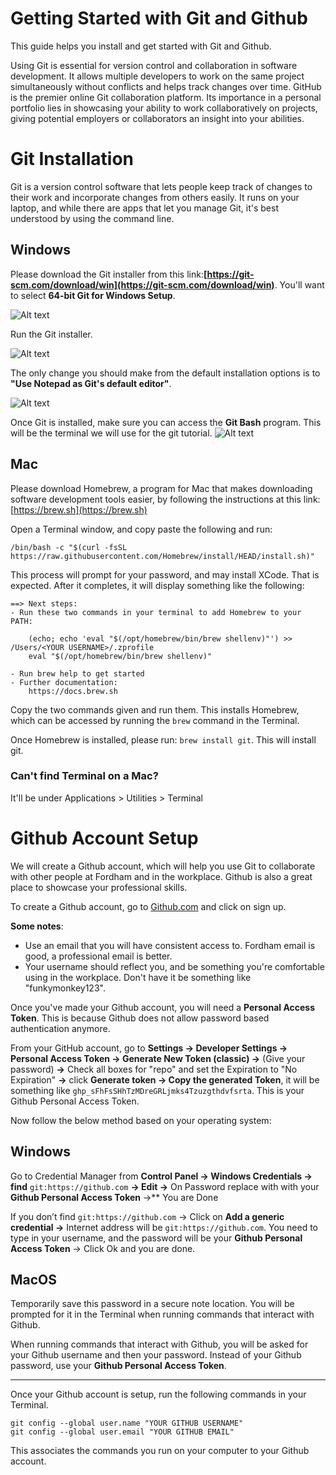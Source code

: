 ﻿# Getting Started with Git and Github

This guide helps you install and get started with Git and Github.

Using Git is essential for version control and collaboration in software development. It allows multiple developers to work on the same project simultaneously without conflicts and helps track changes over time. GitHub is the premier online Git collaboration platform. Its importance in a personal portfolio lies in showcasing your ability to work collaboratively on projects, giving potential employers or collaborators an insight into your abilities.

# Git Installation

Git is a version control software that lets people keep track of changes to their work and incorporate changes from others easily. It runs on your laptop, and while there are apps that let you manage Git, it's best understood by using the command line.

## Windows

Please download the Git installer from this link:**[https://git-scm.com/download/win](https://git-scm.com/download/win)**. You'll want to select **64-bit Git for Windows Setup**.


![Alt text](image.png)

Run the Git installer.

![Alt text](image-1.png)

The only change you should make from the default installation options is to **"Use Notepad as Git's default editor"**.

![Alt text](image-2.png)


Once Git is installed, make sure you can access the **Git Bash** program. This will be the terminal we will use for the git tutorial.
![Alt text](image-3.png)

## Mac

Please download Homebrew, a program for Mac that makes downloading software development tools easier, by following the instructions at this link: [https://brew.sh](https://brew.sh)

Open a Terminal window, and copy paste the following and run:

`/bin/bash -c "$(curl -fsSL https://raw.githubusercontent.com/Homebrew/install/HEAD/install.sh)"`


This process will prompt for your password, and may install XCode. That is expected. After it completes, it will display something like the following:

```
==> Next steps:
- Run these two commands in your terminal to add Homebrew to your PATH:

    (echo; echo 'eval "$(/opt/homebrew/bin/brew shellenv)"') >> /Users/<YOUR USERNAME>/.zprofile
    eval "$(/opt/homebrew/bin/brew shellenv)"

- Run brew help to get started
- Further documentation:
    https://docs.brew.sh
```

Copy the two commands given and run them. This installs Homebrew, which can be accessed by running the `brew` command in the Terminal.

Once Homebrew is installed, please run: `brew install git`. This will install git.

### Can't find Terminal on a Mac?
It'll be under Applications > Utilities > Terminal


# Github Account Setup

We will create a Github account, which will help you use Git to collaborate with other people at Fordham and in the workplace. Github is also a great place to showcase your professional skills.

To create a Github account, go to [Github.com](https://github.com/signup) and click on sign up.

**Some notes**:
* Use an email that you will have consistent access to. Fordham email is good, a professional email is better.
* Your username should reflect you, and be something you're comfortable using in the workplace. Don't have it be something like "funkymonkey123".

Once you've made your Github account, you will need a **Personal Access Token**. This is because Github does not allow password based authentication anymore.

From your GitHub account, go to **Settings → Developer Settings → Personal Access Token → Generate New Token (classic) →** (Give your password) **→** Check all boxes for "repo" and set the Expiration to "No Expiration" **→** click **Generate token → Copy the generated Token**, it will be something like `ghp_sFhFsSHhTzMDreGRLjmks4Tzuzgthdvfsrta`. This is your Github Personal Access Token.

Now follow the below method based on your operating system:

## Windows

Go to Credential Manager from **Control Panel → Windows Credentials → find** `git:https://github.com` **→ Edit →** On Password replace with with your **Github Personal Access Token** →** You are Done

If you don’t find `git:https://github.com` → Click on **Add a generic credential →** Internet address will be `git:https://github.com`. You need to type in your username, and the password will be your **Github Personal Access Token** → Click Ok and you are done.

## MacOS

Temporarily save this password in a secure note location. You will be prompted for it in the Terminal when running commands that interact with Github.

When running commands that interact with Github, you will be asked for your Github username and then your password. Instead of your Github password, use your **Github Personal Access Token**.

---

Once your Github account is setup, run the following commands in your Terminal.

```
git config --global user.name "YOUR GITHUB USERNAME"
git config --global user.email "YOUR GITHUB EMAIL"
```

This associates the commands you run on your computer to your Github account.
